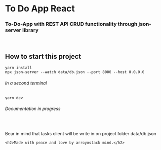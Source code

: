 <div>
    <h1>To Do App React</h1>
    <h3> To-Do-App with REST API CRUD functionality through json-server library</h3>
    <br>
    <h2>How to start this project</h2>
    <code>yarn install</code>
    <br>
    <code>npx json-server --watch data/db.json --port 8000 --host 0.0.0.0</code>
    <br>
    <h6>In a second terminal</h6>
    <code>yarn dev</code>
    <br>
    <h6>Documentation in progress</h6>
    <br>
    <p>Bear in mind that tasks client will be write in on project folder data/db.json</p>


    <h2>Made with peace and love by arroyostack mind.</h2>
</div>
